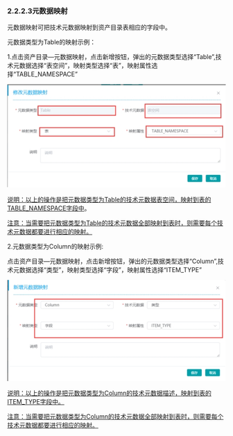 ### 2.2.2.3元数据映射

元数据映射可把技术元数据映射到资产目录表相应的字段中。

元数据类型为Table的映射示例：

1.点击资产目录—元数据映射，点击新增按钮，弹出的元数据类型选择“Table”,技术元数据选择“表空间”，映射类型选择“表”，映射属性选择“TABLE_NAMESPACE”

![img](2.2.2.3%E5%85%83%E6%95%B0%E6%8D%AE%E6%98%A0%E5%B0%84.assets/wps43.jpg)

<u>说明：以上的操作是把元数据类型为Table的技术元数据表空间，映射到表的TABLE_NAMESPACE字段中</u>。

<u>注意：当需要把元数据类型为Table的技术元数据全部映射到表时，则需要每个技术元数据都要进行相应的映射。</u>

2.元数据类型为Column的映射示例:

点击资产目录—元数据映射，点击新增按钮，弹出的元数据类型选择“Column”,技术元数据选择“类型”，映射类型选择“字段”，映射属性选择“ITEM_TYPE”

![img](2.2.2.3%E5%85%83%E6%95%B0%E6%8D%AE%E6%98%A0%E5%B0%84.assets/wps44.jpg)

<u>说明：以上的操作是把元数据类型为Column的技术元数据描述，映射到表的ITEM_TYPE字段中。</u>

<u>注意：当需要把元数据类型为Column的技术元数据全部映射到表时，则需要每个技术元数据都要进行相应的映射。</u>